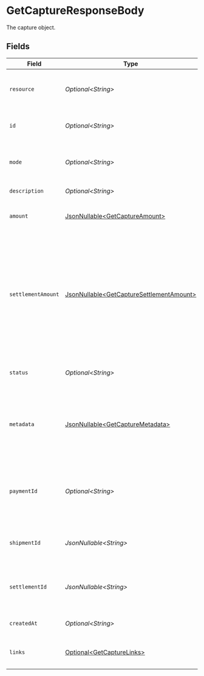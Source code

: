# GetCaptureResponseBody

The capture object.


## Fields

| Field                                                                                                                                                                                                                                                                                                                                                                                         | Type                                                                                                                                                                                                                                                                                                                                                                                          | Required                                                                                                                                                                                                                                                                                                                                                                                      | Description                                                                                                                                                                                                                                                                                                                                                                                   | Example                                                                                                                                                                                                                                                                                                                                                                                       |
| --------------------------------------------------------------------------------------------------------------------------------------------------------------------------------------------------------------------------------------------------------------------------------------------------------------------------------------------------------------------------------------------- | --------------------------------------------------------------------------------------------------------------------------------------------------------------------------------------------------------------------------------------------------------------------------------------------------------------------------------------------------------------------------------------------- | --------------------------------------------------------------------------------------------------------------------------------------------------------------------------------------------------------------------------------------------------------------------------------------------------------------------------------------------------------------------------------------------- | --------------------------------------------------------------------------------------------------------------------------------------------------------------------------------------------------------------------------------------------------------------------------------------------------------------------------------------------------------------------------------------------- | --------------------------------------------------------------------------------------------------------------------------------------------------------------------------------------------------------------------------------------------------------------------------------------------------------------------------------------------------------------------------------------------- |
| `resource`                                                                                                                                                                                                                                                                                                                                                                                    | *Optional\<String>*                                                                                                                                                                                                                                                                                                                                                                           | :heavy_minus_sign:                                                                                                                                                                                                                                                                                                                                                                            | Indicates the response contains a capture object. Will always contain the string `capture` for this endpoint.                                                                                                                                                                                                                                                                                 |                                                                                                                                                                                                                                                                                                                                                                                               |
| `id`                                                                                                                                                                                                                                                                                                                                                                                          | *Optional\<String>*                                                                                                                                                                                                                                                                                                                                                                           | :heavy_minus_sign:                                                                                                                                                                                                                                                                                                                                                                            | The identifier uniquely referring to this capture. Example: `cpt_mNepDkEtco6ah3QNPUGYH`.                                                                                                                                                                                                                                                                                                      | cpt_vytxeTZskVKR7C7WgdSP3d                                                                                                                                                                                                                                                                                                                                                                    |
| `mode`                                                                                                                                                                                                                                                                                                                                                                                        | *Optional\<String>*                                                                                                                                                                                                                                                                                                                                                                           | :heavy_minus_sign:                                                                                                                                                                                                                                                                                                                                                                            | Whether this entity was created in live mode or in test mode.<br/><br/>Possible values: `live` `test`                                                                                                                                                                                                                                                                                         | live                                                                                                                                                                                                                                                                                                                                                                                          |
| `description`                                                                                                                                                                                                                                                                                                                                                                                 | *Optional\<String>*                                                                                                                                                                                                                                                                                                                                                                           | :heavy_minus_sign:                                                                                                                                                                                                                                                                                                                                                                            | The description of the capture.                                                                                                                                                                                                                                                                                                                                                               | Capture for cart #12345                                                                                                                                                                                                                                                                                                                                                                       |
| `amount`                                                                                                                                                                                                                                                                                                                                                                                      | [JsonNullable\<GetCaptureAmount>](../../models/operations/GetCaptureAmount.md)                                                                                                                                                                                                                                                                                                                | :heavy_minus_sign:                                                                                                                                                                                                                                                                                                                                                                            | The amount captured. If no amount is provided, the full authorized amount is captured.                                                                                                                                                                                                                                                                                                        |                                                                                                                                                                                                                                                                                                                                                                                               |
| `settlementAmount`                                                                                                                                                                                                                                                                                                                                                                            | [JsonNullable\<GetCaptureSettlementAmount>](../../models/operations/GetCaptureSettlementAmount.md)                                                                                                                                                                                                                                                                                            | :heavy_minus_sign:                                                                                                                                                                                                                                                                                                                                                                            | This optional field will contain the approximate amount that will be settled to your account, converted to the currency your account is settled in.<br/><br/>Since the field contains an estimated amount during capture processing, it may change over time. To retrieve accurate settlement amounts we recommend using the [List balance transactions endpoint](list-balance-transactions) instead. |                                                                                                                                                                                                                                                                                                                                                                                               |
| `status`                                                                                                                                                                                                                                                                                                                                                                                      | *Optional\<String>*                                                                                                                                                                                                                                                                                                                                                                           | :heavy_minus_sign:                                                                                                                                                                                                                                                                                                                                                                            | The capture's status.<br/><br/>Possible values: `pending` `succeeded` `failed`                                                                                                                                                                                                                                                                                                                | succeeded                                                                                                                                                                                                                                                                                                                                                                                     |
| `metadata`                                                                                                                                                                                                                                                                                                                                                                                    | [JsonNullable\<GetCaptureMetadata>](../../models/operations/GetCaptureMetadata.md)                                                                                                                                                                                                                                                                                                            | :heavy_minus_sign:                                                                                                                                                                                                                                                                                                                                                                            | Provide any data you like, for example a string or a JSON object. We will save the data alongside the entity. Whenever you fetch the entity with our API, we will also include the metadata. You can use up to approximately 1kB.                                                                                                                                                             |                                                                                                                                                                                                                                                                                                                                                                                               |
| `paymentId`                                                                                                                                                                                                                                                                                                                                                                                   | *Optional\<String>*                                                                                                                                                                                                                                                                                                                                                                           | :heavy_minus_sign:                                                                                                                                                                                                                                                                                                                                                                            | The unique identifier of the payment this capture was created for. For example: `tr_5B8cwPMGnU6qLbRvo7qEZo`. The full payment object can be retrieved via the payment URL in the `_links` object.                                                                                                                                                                                             | tr_5B8cwPMGnU                                                                                                                                                                                                                                                                                                                                                                                 |
| `shipmentId`                                                                                                                                                                                                                                                                                                                                                                                  | *JsonNullable\<String>*                                                                                                                                                                                                                                                                                                                                                                       | :heavy_minus_sign:                                                                                                                                                                                                                                                                                                                                                                            | The unique identifier of the shipment that triggered the creation of this capture, if applicable. For example: `shp_gNapNy9qQTUFZYnCrCF7J`.                                                                                                                                                                                                                                                   | shp_5x4xQJDWGNcY3tKGL7X5J                                                                                                                                                                                                                                                                                                                                                                     |
| `settlementId`                                                                                                                                                                                                                                                                                                                                                                                | *JsonNullable\<String>*                                                                                                                                                                                                                                                                                                                                                                       | :heavy_minus_sign:                                                                                                                                                                                                                                                                                                                                                                            | The identifier referring to the settlement this capture was settled with. For example, `stl_BkEjN2eBb`. This field is omitted if the capture is not settled (yet).                                                                                                                                                                                                                            | stl_5B8cwPMGnU                                                                                                                                                                                                                                                                                                                                                                                |
| `createdAt`                                                                                                                                                                                                                                                                                                                                                                                   | *Optional\<String>*                                                                                                                                                                                                                                                                                                                                                                           | :heavy_minus_sign:                                                                                                                                                                                                                                                                                                                                                                            | The entity's date and time of creation, in [ISO 8601](https://en.wikipedia.org/wiki/ISO_8601) format.                                                                                                                                                                                                                                                                                         | 2024-03-20T09:13:37.0Z                                                                                                                                                                                                                                                                                                                                                                        |
| `links`                                                                                                                                                                                                                                                                                                                                                                                       | [Optional\<GetCaptureLinks>](../../models/operations/GetCaptureLinks.md)                                                                                                                                                                                                                                                                                                                      | :heavy_minus_sign:                                                                                                                                                                                                                                                                                                                                                                            | An object with several relevant URLs. Every URL object will contain an `href` and a `type` field.                                                                                                                                                                                                                                                                                             |                                                                                                                                                                                                                                                                                                                                                                                               |